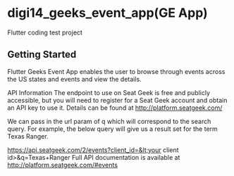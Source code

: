 # digi14_geeks_event_app(GE App)

Flutter coding test project

## Getting Started

Flutter Geeks Event App enables the user to browse through events across the US states and events and  view the details.

API Information
The endpoint to use on Seat Geek is free and publicly accessible, but you will need to
register for a Seat Geek account and obtain an API key to use it. Details can be found at
http://platform.seatgeek.com/

We can pass in the url param of q which will correspond to the search query. For example,
the below query will give us a result set for the term Texas Ranger.

https://api.seatgeek.com/2/events?client_id=&lt;your client id&gt;&amp;q=Texas+Ranger
Full API documentation is available at http://platform.seatgeek.com/#events